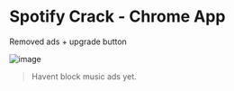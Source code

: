 # Spotify Crack - Chrome App

Removed ads + upgrade button


![image](https://user-images.githubusercontent.com/13378059/64494675-85b17a00-d2c2-11e9-86fb-d656042d4adc.png)

> Havent block music ads yet.

